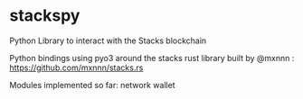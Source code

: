 # stackspy
Python Library to interact with the Stacks blockchain

Python bindings using pyo3 around the stacks rust library built by @mxnnn : https://github.com/mxnnn/stacks.rs

Modules implemented so far:
network
wallet
